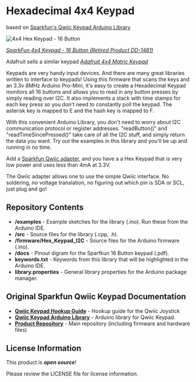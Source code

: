 Hexadecimal 4x4 Keypad
======================
based on [Sparkfun's Qwiic Keypad Arduino Library](https://github.com/sparkfun/SparkFun_Qwiic_Keypad_Arduino_Library)

![4x4 Hex Keypad - 16 Button](https://cdn.sparkfun.com//assets/parts/1/3/1/6/0/14881-Keypad_-_16_Button-01.jpg)

[*SparkFun 4x4 Keypad - 16 Button (Retired Product DD-1481)*](https://www.sparkfun.com/products/retired/14881)

Adafruit sells a similar keypad [*Adafruit 4x4 Matric Keypad*](https://www.adafruit.com/product/3844)

Keypads are very handy input devices. And there are many great libraries written to interface to keypads! Using this firmware that scans the keys and an 3.3v 8MHz Arduino Pro-Mini, it's easy to create a Hexadecimal Keypad monitors all 16 buttons and allows you to read in any button presses by simply reading over I2C. It also implements a stack with time stamps for each key press so you don't need to constantly poll the keypad.  The asterisk key is mapped to E and the hash key is mapped to F.

With this convenient Arduino Library, you don't need to worry about I2C communication protocol or register addresses. "readButton()" and "readTimeSincePressed()" take care of all the I2C stuff, and simply return the data you want.
Try out the examples in this library and you'll be up and running in no time.

Add a [Sparkfun Qwiic adapter](https://www.sparkfun.com/products/14495), and you have a a Hex Keypad that is very low power and uses less than 4mA at 3.3V.

The Qwiic adapter allows one to use the simple Qwiic interface. No soldering, no voltage translation, no figuring out which pin is SDA or SCL, just plug and go!


Repository Contents
-------------------

* **/examples** - Example sketches for the library (.ino). Run these from the Arduino IDE. 
* **/src** - Source files for the library (.cpp, .h).
* **/firmware/Hex_Keypad_I2C** - Source files for the Arduino firmware (.ino).
* **/docs** - Pinout digram for the Sparfkun 16 Button keypad (.pdf).
* **keywords.txt** - Keywords from this library that will be highlighted in the Arduino IDE. 
* **library.properties** - General library properties for the Arduino package manager. 

Original Sparkfun Qwiic Keypad Documentation
--------------------------------------------
* **[Qwiic Keypad Hookup Guide](https://learn.sparkfun.com/tutorials/qwiic-keypad-hoookup-guide)** - Hookup guide for the Qwiic Joystick
* **[Qwiic Keypad Arduino Library](https://github.com/sparkfun/SparkFun_Qwiic_Keypad_Arduino_Library)** - Arduino library for Qwiic Keypad.
* **[Product Repository](https://github.com/sparkfun/Qwiic_Keypad)** - Main repository (including firmware and hardware files)

License Information
-------------------

This product is _**open source**_! 

Please review the LICENSE file for license information. 

